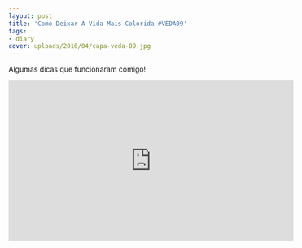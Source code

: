 ```yaml
---
layout: post
title: 'Como Deixar A Vida Mais Colorida #VEDA09'
tags:
- diary
cover: uploads/2016/04/capa-veda-09.jpg
---
```


Algumas dicas que funcionaram comigo!

<iframe width="560" height="315" src="https://www.youtube.com/embed/iRgm2yfCZOE" frameborder="0" allowfullscreen></iframe>
